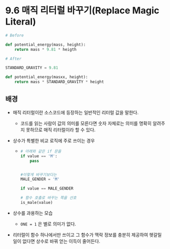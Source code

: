# 9.6 매직 리터럴 바꾸기(Replace Magic Literal)

```python
# Before

def potential_energy(mass, height):
    return mass * 9.81 * heigth
```



```python
# After

STANDARD_GRAVITY = 9.81

def potential_energy(masxx, height):
    return mass * STANDARD_GRAVITY * height
```



## 배경

* 매직 리터럴이란 소스코드에 등장하는 일반적인 리터럴 값을 말한다.

  * 코드를 읽는 사람이 값의 의미를 모른다면 숫자 자체로는 의미를 명확히 알려주지 못하므로 매직 리터럴이라 할 수 있다.

* 상수가 특별한 비교 로직에 주로 쓰이는 경우

  * ```python
    # 아래와 같은 if 문을
    if value == 'M':
        pass
    
    
    #이렇게 바꾸기보다는
    MALE_GENDER = 'M'
    
    if value == MALE_GENDER
    
    # 함수 호출로 바꾸는 쪽을 선호
    is_male(value)
    ```

* 상수를 과용하는 모습

  * `ONE = 1` 은 별로 의미가 없다.

* 리터럴이 함수 하나에서만 쓰이고 그 함수가 맥락 정보를 충분히 제공하여 헷갈릴 일이 없다면 상수로 바꿔 얻는 이득이 줄어든다.



